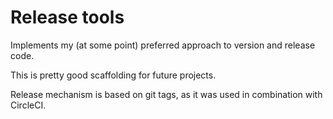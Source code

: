 # Release tools 

Implements my (at some point) preferred approach to version and release code.

This is pretty good scaffolding for future projects. 

Release mechanism is based on git tags, as it was used in combination with CircleCI.